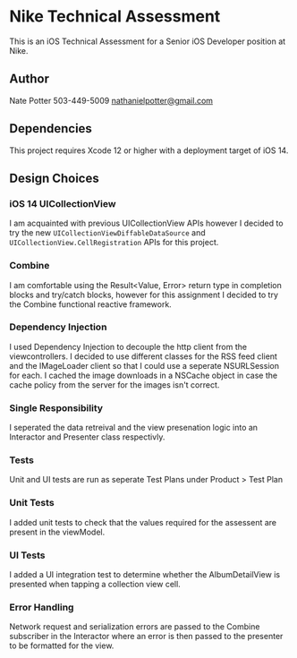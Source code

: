 # Nike Technical Assessment

This is an iOS Technical Assessment for a Senior iOS Developer position at Nike.

## Author

Nate Potter
503-449-5009
nathanielpotter@gmail.com

## Dependencies

This project requires Xcode 12 or higher with a deployment target of iOS 14.

## Design Choices

### iOS 14 UICollectionView

I am acquainted with previous UICollectionView APIs however I decided to try the new `UICollectionViewDiffableDataSource` and `UICollectionView.CellRegistration` APIs for this project.

### Combine

I am comfortable using the Result<Value, Error> return type in completion blocks and try/catch blocks, however for this assignment I decided to try the Combine functional reactive framework.

### Dependency Injection

I used Dependency Injection to decouple the http client from the viewcontrollers. I decided to use different classes for the RSS feed client and the IMageLoader client so that I could use a seperate NSURLSession for each. I cached the image downloads in a NSCache object in case the cache policy from the server for the images isn't correct.

### Single Responsibility

I seperated the data retreival and the view presenation logic into an Interactor and Presenter class respectivly.

### Tests

Unit and UI tests are run as seperate Test Plans under Product > Test Plan

### Unit Tests

I added unit tests to check that the values required for the assessent are present in the viewModel.

### UI Tests

I added a UI integration test to determine whether the AlbumDetailView is presented when tapping a collection view cell.

### Error Handling

Network request and serialization errors are passed to the Combine subscriber in the Interactor where an error is then passed to the presenter to be formatted for the view.


